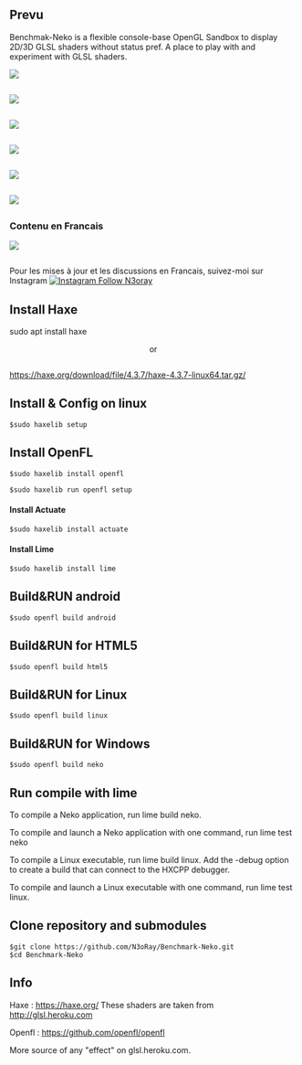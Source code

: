 ## Prevu
Benchmak-Neko is a flexible console-base OpenGL Sandbox to display 2D/3D GLSL shaders without status pref.
A place to play with and experiment with GLSL shaders.

<div style="display: flex; justify-content: center; align-items: center; gap: 1em; margin: 0 0 2em 0;">
  <img src="./prevuA.png" style="flex-grow: 1; flex-shrink: 1;" />
</div>

<div style="display: flex; justify-content: center; align-items: center; gap: 1em; margin: 0 0 2em 0;">
  <img src="./prevuB.png" style="flex-grow: 1; flex-shrink: 1;" />
</div>


<div style="display: flex; justify-content: center; align-items: center; gap: 1em; margin: 0 0 2em 0;">
  <img src="./prevu0.png" style="flex-grow: 1; flex-shrink: 1;" />
</div>

<div style="display: flex; justify-content: center; align-items: center; gap: 1em; margin: 0 0 2em 0;">
  <img src="./prevu1.png" style="flex-grow: 1; flex-shrink: 1;" />
</div>

<div style="display: flex; justify-content: center; align-items: center; gap: 1em; margin: 0 0 2em 0;">
  <img src="./prevu2.png" style="flex-grow: 1; flex-shrink: 1;" />
</div>

<div style="display: flex; justify-content: center; align-items: center; gap: 1em; margin: 0 0 2em 0;">
  <img src="./prevu3.png" style="flex-grow: 1; flex-shrink: 1;" />
</div>

### Contenu en Francais

<div style="display: flex; justify-content: center; align-items: center; gap: 1em; margin: 0 0 2em 0;">
  <img src="./n3oray.png" style="flex-grow: 1; flex-shrink: 1;" />
</div>

Pour les mises à jour et les discussions en Francais, suivez-moi sur Instagram
[![Instagram Follow N3oray](https://raw.githubusercontent.com/N3oRay/inpaint-web/main/media/instagram-s.png)](https://www.instagram.com/n3oray/)

## Install Haxe

sudo apt install haxe
<div style="display: flex; justify-content: center; align-items: center; gap: 1em; margin: 0 0 2em 0;">
or
</div>

https://haxe.org/download/file/4.3.7/haxe-4.3.7-linux64.tar.gz/

## Install & Config on linux

    $sudo haxelib setup

## Install OpenFL

    $sudo haxelib install openfl

    $sudo haxelib run openfl setup

#### Install Actuate

    $sudo haxelib install actuate

#### Install Lime

    $sudo haxelib install lime

## Build&RUN android

    $sudo openfl build android

## Build&RUN for HTML5

    $sudo openfl build html5

## Build&RUN for Linux

    $sudo openfl build linux

## Build&RUN for Windows

    $sudo openfl build neko

## Run compile with lime

To compile a Neko application, run lime build neko.

To compile and launch a Neko application with one command, run lime test neko

To compile a Linux executable, run lime build linux. Add the -debug option to create a build that can connect to the HXCPP debugger.

To compile and launch a Linux executable with one command, run lime test linux.


## Clone repository and submodules

    $git clone https://github.com/N3oRay/Benchmark-Neko.git
    $cd Benchmark-Neko


## Info
Haxe : https://haxe.org/
These shaders are taken from http://glsl.heroku.com

Openfl :
https://github.com/openfl/openfl

More source of any "effect" on glsl.heroku.com.
